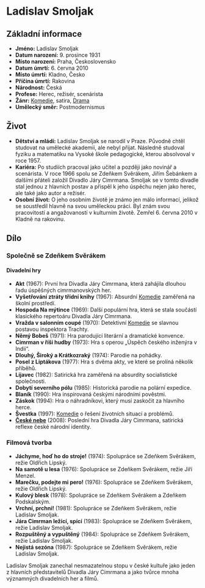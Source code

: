 # Ladislav Smoljak

## Základní informace

- **Jméno:** Ladislav Smoljak
- **Datum narození:** 9. prosince 1931
- **Místo narození:** Praha, Československo
- **Datum úmrtí:** 6. června 2010
- **Místo úmrtí:** Kladno, Česko
- **Příčina úmrtí:** Rakovina
- **Národnost:** Česká
- **Profese:** Herec, režisér, scenárista
- **Žánr:** [Komedie](Komedie.md), satira, [Drama](Drama.md)
- **Umělecký směr:** Postmodernismus

## Život

- **Dětství a mládí:** Ladislav Smoljak se narodil v Praze. Původně chtěl studovat na umělecké akademii, ale nebyl přijat. Následně studoval fyziku a matematiku na Vysoké škole pedagogické, kterou absolvoval v roce 1957.
- **Kariéra:** Po studiích pracoval jako učitel a později jako novinář a scenárista. V roce 1966 spolu se Zdeňkem Svěrákem, Jiřím Šebánkem a dalšími přáteli založil Divadlo Járy Cimrmana. Smoljak se v tomto divadle stal jednou z hlavních postav a přispěl k jeho úspěchu nejen jako herec, ale také jako autor a režisér.
- **Osobní život:** O jeho osobním životě je známo jen málo informací, jelikož se soustředil hlavně na svou uměleckou práci. Byl znám svou pracovitostí a angažovaností v kulturním životě. Zemřel 6. června 2010 v Kladně na rakovinu.

## Dílo

### Společně se Zdeňkem Svěrákem

#### Divadelní hry

- **Akt** (1967): První hra Divadla Járy Cimrmana, která zahájila dlouhou řadu úspěšných cimrmanovských her.
- **Vyšetřování ztráty třídní knihy** (1967): Absurdní [Komedie](Komedie.md) zaměřená na školní prostředí.
- **Hospoda Na mýtince** (1969): Další populární hra, která se stala součástí klasického repertoáru Divadla Járy Cimrmana.
- **Vražda v salonním coupé** (1970): Detektivní [Komedie](Komedie.md) se slavnou postavou inspektora Trachty.
- **Němý Bobeš** (1971): Hra parodující literární a dramatické konvence.
- **Cimrman v říši hudby** (1973): Hra s operou „Úspěch českého inženýra v Indii“.
- **Dlouhý, Široký a Krátkozraký** (1974): Parodie na pohádky.
- **Posel z Liptákova** (1977): Hra s dvěma akty, ve které se prolíná několik příběhů.
- **Lijavec** (1982): Satirická hra zaměřená na absurdity socialistické společnosti.
- **Dobytí severního pólu** (1985): Historická parodie na polární expedice.
- **Blaník** (1990): Hra inspirovaná českými národními pověstmi.
- **Záskok** (1994): Hra o náhradníkovi, který musí zaskočit za hlavního herce.
- **Švestka** (1997): [Komedie](Komedie.md) o řešení životních situací a problémů.
- **[České nebe](České%20nebe.md)** (2008): Poslední hra Divadla Járy Cimrmana, satirická reflexe české národní identity.

### Filmová tvorba

- **Jáchyme, hoď ho do stroje!** (1974): Spolupráce se Zdeňkem Svěrákem, režie Oldřich Lipský.
- **Na samotě u lesa** (1976): Spolupráce se Zdeňkem Svěrákem, režie Jiří Menzel.
- **Marečku, podejte mi pero!** (1976): Spolupráce se Zdeňkem Svěrákem, režie Oldřich Lipský.
- **Kulový blesk** (1978): Spolupráce se Zdeňkem Svěrákem a Zdeňkem Podskalským.
- **Vrchní, prchni!** (1981): Spolupráce se Zdeňkem Svěrákem, režie Ladislav Smoljak.
- **Jára Cimrman ležící, spící** (1983): Spolupráce se Zdeňkem Svěrákem, režie Ladislav Smoljak.
- **Rozpuštěný a vypuštěný** (1984): Spolupráce se Zdeňkem Svěrákem, režie Ladislav Smoljak.
- **Nejistá sezóna** (1987): Spolupráce se Zdeňkem Svěrákem, režie Ladislav Smoljak.

Ladislav Smoljak zanechal nesmazatelnou stopu v české kultuře jako jeden z hlavních představitelů Divadla Járy Cimrmana a jako tvůrce mnoha významných divadelních her a filmů.